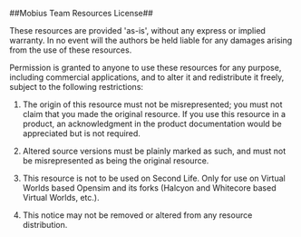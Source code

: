 ##Mobius Team Resources License##
  
  These resources are provided 'as-is', without any express or implied warranty.  In no event will the authors be held liable for any damages arising from the use of these resources.
  
  Permission is granted to anyone to use these resources for any purpose, including commercial applications, and to alter it and redistribute it freely, subject to the following restrictions:
  
  1. The origin of this resource must not be misrepresented; you must not claim that you made the original resource. If you use this resource in a product, an acknowledgment in the product documentation would be appreciated but is not required.
  
  2. Altered source versions must be plainly marked as such, and must not be misrepresented as being the original resource.
  
  3. This resource is not to be used on Second Life. Only for use on Virtual Worlds based Opensim and its forks (Halcyon and Whitecore based Virtual Worlds, etc.).
  
  4. This notice may not be removed or altered from any resource distribution.
